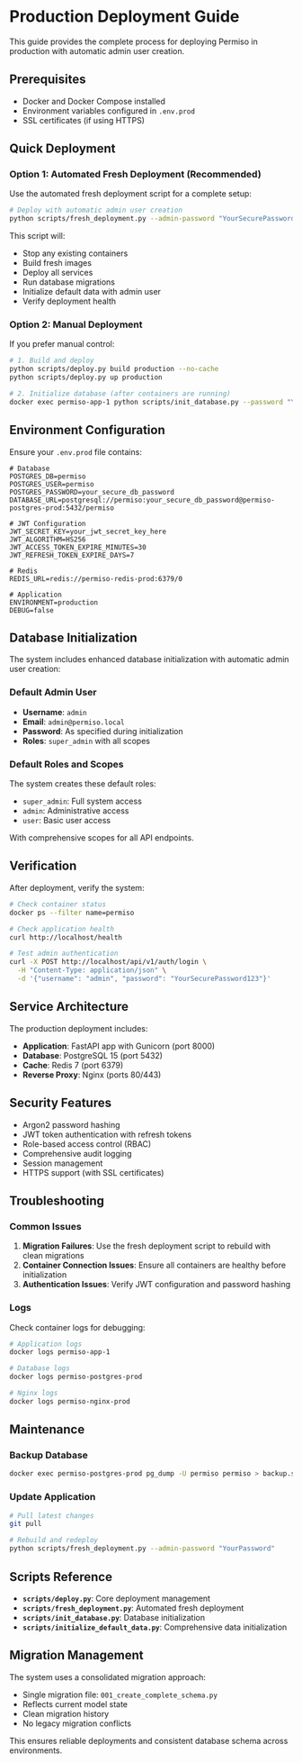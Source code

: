# Production Deployment Guide

This guide provides the complete process for deploying Permiso in production with automatic admin user creation.

## Prerequisites

- Docker and Docker Compose installed
- Environment variables configured in `.env.prod`
- SSL certificates (if using HTTPS)

## Quick Deployment

### Option 1: Automated Fresh Deployment (Recommended)

Use the automated fresh deployment script for a complete setup:

```bash
# Deploy with automatic admin user creation
python scripts/fresh_deployment.py --admin-password "YourSecurePassword123"
```

This script will:
- Stop any existing containers
- Build fresh images
- Deploy all services
- Run database migrations
- Initialize default data with admin user
- Verify deployment health

### Option 2: Manual Deployment

If you prefer manual control:

```bash
# 1. Build and deploy
python scripts/deploy.py build production --no-cache
python scripts/deploy.py up production

# 2. Initialize database (after containers are running)
docker exec permiso-app-1 python scripts/init_database.py --password "YourSecurePassword123"
```

## Environment Configuration

Ensure your `.env.prod` file contains:

```env
# Database
POSTGRES_DB=permiso
POSTGRES_USER=permiso
POSTGRES_PASSWORD=your_secure_db_password
DATABASE_URL=postgresql://permiso:your_secure_db_password@permiso-postgres-prod:5432/permiso

# JWT Configuration
JWT_SECRET_KEY=your_jwt_secret_key_here
JWT_ALGORITHM=HS256
JWT_ACCESS_TOKEN_EXPIRE_MINUTES=30
JWT_REFRESH_TOKEN_EXPIRE_DAYS=7

# Redis
REDIS_URL=redis://permiso-redis-prod:6379/0

# Application
ENVIRONMENT=production
DEBUG=false
```

## Database Initialization

The system includes enhanced database initialization with automatic admin user creation:

### Default Admin User
- **Username**: `admin`
- **Email**: `admin@permiso.local`
- **Password**: As specified during initialization
- **Roles**: `super_admin` with all scopes

### Default Roles and Scopes
The system creates these default roles:
- `super_admin`: Full system access
- `admin`: Administrative access
- `user`: Basic user access

With comprehensive scopes for all API endpoints.

## Verification

After deployment, verify the system:

```bash
# Check container status
docker ps --filter name=permiso

# Check application health
curl http://localhost/health

# Test admin authentication
curl -X POST http://localhost/api/v1/auth/login \
  -H "Content-Type: application/json" \
  -d '{"username": "admin", "password": "YourSecurePassword123"}'
```

## Service Architecture

The production deployment includes:

- **Application**: FastAPI app with Gunicorn (port 8000)
- **Database**: PostgreSQL 15 (port 5432)
- **Cache**: Redis 7 (port 6379)
- **Reverse Proxy**: Nginx (ports 80/443)

## Security Features

- Argon2 password hashing
- JWT token authentication with refresh tokens
- Role-based access control (RBAC)
- Comprehensive audit logging
- Session management
- HTTPS support (with SSL certificates)

## Troubleshooting

### Common Issues

1. **Migration Failures**: Use the fresh deployment script to rebuild with clean migrations
2. **Container Connection Issues**: Ensure all containers are healthy before initialization
3. **Authentication Issues**: Verify JWT configuration and password hashing

### Logs

Check container logs for debugging:

```bash
# Application logs
docker logs permiso-app-1

# Database logs
docker logs permiso-postgres-prod

# Nginx logs
docker logs permiso-nginx-prod
```

## Maintenance

### Backup Database
```bash
docker exec permiso-postgres-prod pg_dump -U permiso permiso > backup.sql
```

### Update Application
```bash
# Pull latest changes
git pull

# Rebuild and redeploy
python scripts/fresh_deployment.py --admin-password "YourPassword"
```

## Scripts Reference

- **`scripts/deploy.py`**: Core deployment management
- **`scripts/fresh_deployment.py`**: Automated fresh deployment
- **`scripts/init_database.py`**: Database initialization
- **`scripts/initialize_default_data.py`**: Comprehensive data initialization

## Migration Management

The system uses a consolidated migration approach:
- Single migration file: `001_create_complete_schema.py`
- Reflects current model state
- Clean migration history
- No legacy migration conflicts

This ensures reliable deployments and consistent database schema across environments.